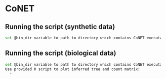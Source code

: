 # CoNET



## Running the script (synthetic data)
```bash
set @bin_dir variable to path to directory which contains CoNET executable
```

## Running the script (biological data)
```bash
set @bin_dir variable to path to directory which contains CoNET executable
Use provided R script to plot inferred tree and count matrix:
  -
```

